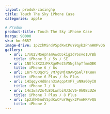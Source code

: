 ```yaml
---
layout: produk-casinghp
title: Touch The Sky iPhone Case
categories: apple

# Produk
product-title: Touch The Sky iPhone Case
harga: 90000
sku: hn-0857
image-drive: 1p2zhM5ndV5pdKwCPuY9qyk2PnnHKPvQG
gallery:
  - url: 17xU2vMSepnamAwoD5kigzdYosvo1UrBb
    title: iPhone 5 / 5s / SE
  - url: 1NOfcZX23zMkRgAMe2SV5NglhpTfmmQBK
    title: iPhone 6 / 6s
  - url: 1nrFrDOqcP5_VM7g8MjX9AwgGAl7TKWHv
    title: iPhone 6 Plus / 6s Plus
  - url: 14Iqqyx4dBnsn3xAqqotmP7_uN9a00yI8
    title: iPhone 7 / 8
  - url: 14s3waV2u4LBDLwnbiNJ3oV6-0h0BLUZe
    title: iPhone 7 Plus / 8 Plus
  - url: 1p2zhM5ndV5pdKwCPuY9qyk2PnnHKPvQG
    title: iPhone X
---
```

